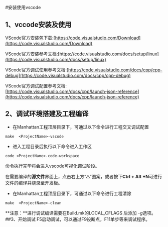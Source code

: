 #安装使用vscode

## 1、vccode安装及使用
VScode官方安装包下载:[https://code.visualstudio.com/Download](https://code.visualstudio.com/Download)

VScode官方安装参考文档:[https://code.visualstudio.com/docs/setup/linux](https://code.visualstudio.com/docs/setup/linux)

VScode官方调试使用参考文档:[https://code.visualstudio.com/docs/cpp/cpp-debug](https://code.visualstudio.com/docs/cpp/cpp-debug)

VScode官方调试配置参考文档:[https://code.visualstudio.com/docs/cpp/launch-json-reference](https://code.visualstudio.com/docs/cpp/launch-json-reference)

## 2、调试环境搭建及工程编译

- 在Manhattan工程顶层目录下，可通过以下命令进行工程交叉调试配置
```shell
make  <ProjectName>-vscode
```
- 进入工程目录后执行以下命令进入工作区
```shell
code <ProjectName>.code-workspace
```
命令执行完毕将会进入vscode可视化调试阶段。

在需要编译的**源文件**界面上，点击右上方“△”图案，或者按下**Ctrl + Alt +N**可进行文件的编译并烧录至开发板。

- 在Manhattan工程顶层目录下，可通过以下命令进行工程清除
```shell
make  <ProjectName>-clean
```
**注意：**进行调试编译需要在Build.mk的LOCAL_CFLAGS 后添加 *-g*选项。
##3、开始调试
F5启动调试，可以通过F9设断点，F11单步等来调试程序。